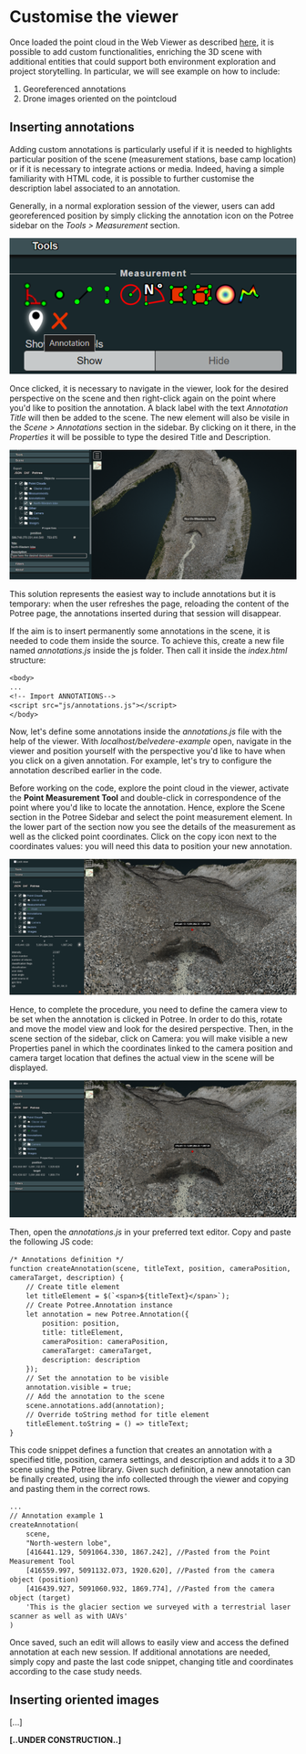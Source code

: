 # Customise the viewer

Once loaded the point cloud in the Web Viewer as described [here](./web-viewer.md), it is possible to add custom functionalities, enriching the 3D scene with additional entities that could support both environment exploration and project storytelling. In particular, we will see example on how to include:
1. Georeferenced annotations
2. Drone images oriented on the pointcloud

## Inserting annotations

Adding custom annotations is particularly useful if it is needed to highlights particular position of the scene (measurement stations, base camp location) or if it is necessary to integrate actions or media. Indeed, having a simple familiarity with HTML code, it is possible to further customise the description label associated to an annotation.

Generally, in a normal exploration session of the viewer, users can add georeferenced position by simply clicking the annotation icon on the Potree sidebar on the *Tools > Measurement* section.

![Potree sidebar with create annotation icon](../assets/img/module6/tools-create-annotation.png "Potree sidebar with create annotation icon")

Once clicked, it is necessary to navigate in the viewer, look for the desired perspective on the scene and then right-click again on the point where you'd like to position the annotation. A black label with the text *Annotation Title* will then be added to the scene. The new element will also be visile in the *Scene > Annotations* section in the sidebar. By clicking on it there, in the *Properties* it will be possible to type the desired Title and Description.

![Potree viewer with newly created annotation](../assets/img/module6/annotation-title-description.png "Potree viewer with newly created annotation")

This solution represents the easiest way to include annotations but it is temporary: when the user refreshes the page, reloading the content of the Potree page, the annotations inserted during that session will disappear.

If the aim is to insert permanently some annotations in the scene, it is needed to code them inside the source. To achieve this, create a new file named *annotations.js* inside the js folder. Then call it inside the *index.html* structure:

```
<body>
...
<!-- Import ANNOTATIONS-->
<script src="js/annotations.js"></script>
</body>
```

Now, let's define some annotations inside the *annotations.js* file with the help of the viewer. With *localhost/belvedere-example* open, navigate in the viewer and position yourself with the perspective you'd like to have when you click on a given annotation. For example, let's try to configure the annotation described earlier in the code.

Before working on the code, explore the point cloud in the viewer, activate the **Point Measurement Tool** and double-click in correspondence of the point where you'd like to locate the annotation. Hence, explore the Scene section in the Potree Sidebar and select the point measurement element. In the lower part of the section now you see the details of the measurement as well as the clicked point coordinates. Click on the copy icon next to the coordinates values: you will need this data to position your new annotation.

![Point measurement for anntation positioning](../assets/img/module6/annotation-point-measurements.png "Point measurement for anntation positioning")

Hence, to complete the procedure, you need to define the camera view to be set when the annotation is clicked in Potree. In order to do this, rotate and move the model view and look for the desired perspective. Then, in the scene section of the sidebar, click on Camera: you will make visible a new Properties panel in which the coordinates linked to the camera position and camera target location that defines the actual view in the scene will be displayed.

![Annotation camera settings](../assets/img/module6/annotation-camera-settings.png "Annotation camera settings")

Then, open the *annotations.js* in your preferred text editor. Copy and paste the following JS code:

```
/* Annotations definition */
function createAnnotation(scene, titleText, position, cameraPosition, cameraTarget, description) {
    // Create title element
    let titleElement = $(`<span>${titleText}</span>`);
    // Create Potree.Annotation instance
    let annotation = new Potree.Annotation({
        position: position,
        title: titleElement,
        cameraPosition: cameraPosition,
        cameraTarget: cameraTarget,
        description: description
    });
    // Set the annotation to be visible
    annotation.visible = true;
    // Add the annotation to the scene
    scene.annotations.add(annotation);
    // Override toString method for title element
    titleElement.toString = () => titleText;
}
```

This code snippet defines a function that creates an annotation with a specified title, position, camera settings, and description and adds it to a 3D scene using the Potree library.
Given such definition, a new annotation can be finally created, using the info collected through the viewer and copying and pasting them in the correct rows.

```
...
// Annotation example 1
createAnnotation(
    scene,
    "North-western lobe",
    [416441.129, 5091064.330, 1867.242], //Pasted from the Point Measurement Tool
    [416559.997, 5091132.073, 1920.620], //Pasted from the camera object (position)
    [416439.927, 5091060.932, 1869.774], //Pasted from the camera object (target)
    'This is the glacier section we surveyed with a terrestrial laser scanner as well as with UAVs'
)
```

Once saved, such an edit will allows to easily view and access the defined annotation at each new session. If additional annotations are needed, simply copy and paste the last code snippet, changing title and coordinates according to the case study needs.

## Inserting oriented images

[...]

**[..UNDER CONSTRUCTION..]**